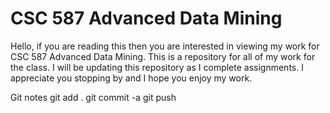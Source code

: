 # CSC 587 Advanced Data Mining

Hello, if you are reading this then you are interested in viewing my work for CSC 587 Advanced Data Mining. This is a repository for all of my work for the class. I will be updating this repository as I complete assignments.  I appreciate you stopping by and I hope you enjoy my work.

Git notes
git add .
git commit -a
git push
